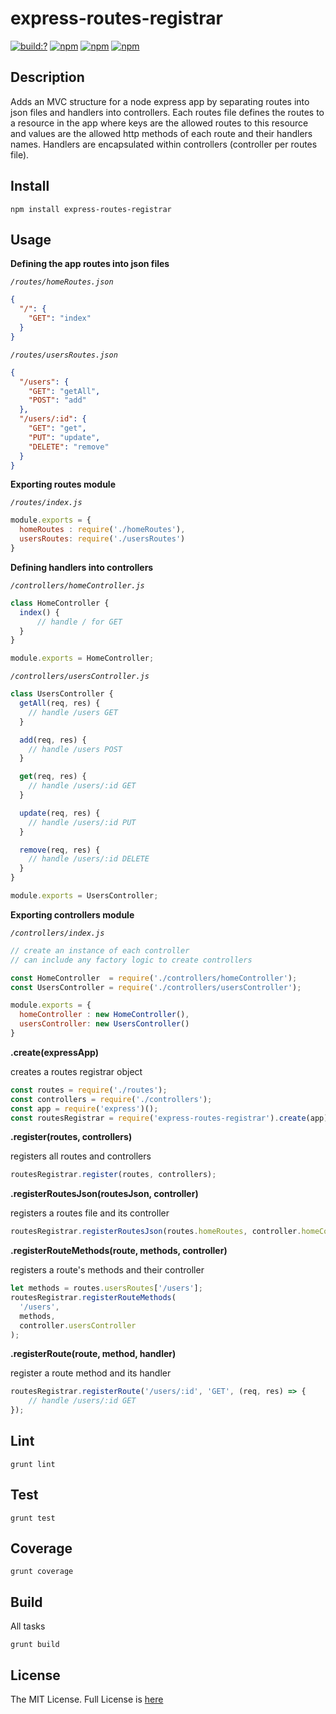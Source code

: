 # express-routes-registrar

[![build:?](https://travis-ci.org/eyas-ranjous/express-routes-registrar.svg?branch=master)](https://travis-ci.org/eyas-ranjous/express-routes-registrar) [![npm](https://img.shields.io/npm/dm/express-routes-registrar.svg)](https://www.npmjs.com/packages/express-routes-registrar) [![npm](https://img.shields.io/npm/v/express-routes-registrar.svg)](https://www.npmjs.com/package/express-routes-registrar) [![npm](https://img.shields.io/badge/node-%3E=%206.0-blue.svg)](https://www.npmjs.com/package/express-routes-registrar)

## Description 
Adds an MVC structure for a node express app by separating routes into json files and handlers into controllers. Each routes file defines the routes to a resource in the app where keys are the allowed routes to this resource and values are the allowed http methods of each route and their handlers names. Handlers are encapsulated within controllers (controller per routes file).

## Install
```
npm install express-routes-registrar
```

## Usage 

**Defining the app routes into json files**

*`/routes/homeRoutes.json`*
```json
{
  "/": {
    "GET": "index"
  }
}
```

*`/routes/usersRoutes.json`*
```json
{
  "/users": {
    "GET": "getAll",
    "POST": "add"
  },
  "/users/:id": {
    "GET": "get",
    "PUT": "update",
    "DELETE": "remove"
  }
}
```

**Exporting routes module**

*`/routes/index.js`*
```javascript
module.exports = {
  homeRoutes : require('./homeRoutes'),
  usersRoutes: require('./usersRoutes')
}
```

**Defining handlers into controllers**

*`/controllers/homeController.js`*
```javascript
class HomeController {
  index() {
      // handle / for GET
  }
}

module.exports = HomeController;
```

*`/controllers/usersController.js`*
```javascript
class UsersController {
  getAll(req, res) {
    // handle /users GET
  }

  add(req, res) {
    // handle /users POST
  }

  get(req, res) {
    // handle /users/:id GET
  }

  update(req, res) {
    // handle /users/:id PUT
  }

  remove(req, res) {
    // handle /users/:id DELETE
  }
}

module.exports = UsersController;
```


**Exporting controllers module**

*`/controllers/index.js`*
```javascript
// create an instance of each controller
// can include any factory logic to create controllers

const HomeController  = require('./controllers/homeController');
const UsersController = require('./controllers/usersController');

module.exports = {
  homeController : new HomeController(),
  usersController: new UsersController()
}
```

**.create(expressApp)**

creates a routes registrar object
```javascript
const routes = require('./routes');
const controllers = require('./controllers');
const app = require('express')();
const routesRegistrar = require('express-routes-registrar').create(app);
```

**.register(routes, controllers)** 

registers all routes and controllers
```javascript
routesRegistrar.register(routes, controllers);
```

**.registerRoutesJson(routesJson, controller)** 

registers a routes file and its controller
```javascript
routesRegistrar.registerRoutesJson(routes.homeRoutes, controller.homeController);
```

**.registerRouteMethods(route, methods, controller)** 

registers a route's methods and their controller
```javascript
let methods = routes.usersRoutes['/users'];
routesRegistrar.registerRouteMethods(
  '/users',
  methods,
  controller.usersController
);
```

**.registerRoute(route, method, handler)** 

register a route method and its handler
```javascript
routesRegistrar.registerRoute('/users/:id', 'GET', (req, res) => {
    // handle /users/:id GET
});
```

## Lint
```
grunt lint
```

## Test
```
grunt test
```

## Coverage
```
grunt coverage
```

## Build
All tasks
```
grunt build
```

## License
The MIT License. Full License is [here](https://github.com/eyas-ranjous/express-routes-registrar/blob/master/LICENSE)
